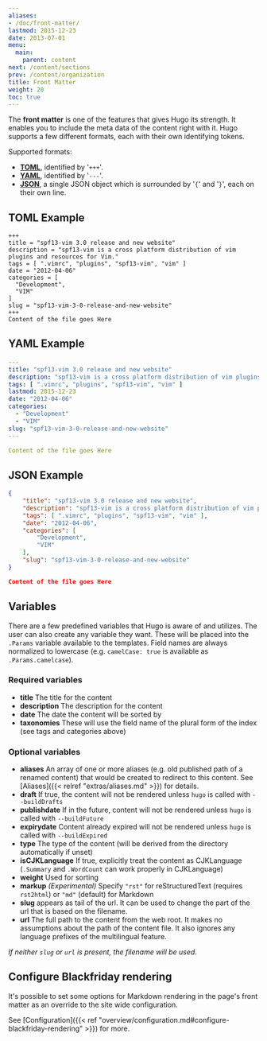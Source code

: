 ```yaml
---
aliases:
- /doc/front-matter/
lastmod: 2015-12-23
date: 2013-07-01
menu:
  main:
    parent: content
next: /content/sections
prev: /content/organization
title: Front Matter
weight: 20
toc: true
---
```


The **front matter** is one of the features that gives Hugo its strength. It enables
you to include the meta data of the content right with it. Hugo supports a few
different formats, each with their own identifying tokens.

Supported formats:

  * **[TOML][]**, identified by '`+++`'.
  * **[YAML][]**, identified by '`---`'.
  * **[JSON][]**, a single JSON object which is surrounded by '`{`' and '`}`', each on their own line.

[TOML]: https://github.com/toml-lang/toml "Tom's Obvious, Minimal Language"
[YAML]: http://www.yaml.org/ "YAML Ain't Markup Language"
[JSON]: http://www.json.org/ "JavaScript Object Notation"

## TOML Example

<pre><code class="language-toml">+++
title = "spf13-vim 3.0 release and new website"
description = "spf13-vim is a cross platform distribution of vim plugins and resources for Vim."
tags = [ ".vimrc", "plugins", "spf13-vim", "vim" ]
date = "2012-04-06"
categories = [
  "Development",
  "VIM"
]
slug = "spf13-vim-3-0-release-and-new-website"
+++
</code><code class="language-markdown">Content of the file goes Here
</code></pre>

## YAML Example

```yaml
---
title: "spf13-vim 3.0 release and new website"
description: "spf13-vim is a cross platform distribution of vim plugins and resources for Vim."
tags: [ ".vimrc", "plugins", "spf13-vim", "vim" ]
lastmod: 2015-12-23
date: "2012-04-06"
categories:
  - "Development"
  - "VIM"
slug: "spf13-vim-3-0-release-and-new-website"
---

Content of the file goes Here
```

## JSON Example

```json
{
    "title": "spf13-vim 3.0 release and new website",
    "description": "spf13-vim is a cross platform distribution of vim plugins and resources for Vim.",
    "tags": [ ".vimrc", "plugins", "spf13-vim", "vim" ],
    "date": "2012-04-06",
    "categories": [
        "Development",
        "VIM"
    ],
    "slug": "spf13-vim-3-0-release-and-new-website"
}

Content of the file goes Here
```

## Variables

There are a few predefined variables that Hugo is aware of and utilizes. The user can also create
any variable they want. These will be placed into the `.Params` variable available to the templates.
Field names are always normalized to lowercase (e.g. `camelCase: true` is available as `.Params.camelcase`).

### Required variables

* **title** The title for the content
* **description** The description for the content
* **date** The date the content will be sorted by
* **taxonomies** These will use the field name of the plural form of the index (see tags and categories above)

### Optional variables

* **aliases** An array of one or more aliases
              (e.g. old published path of a renamed content)
              that would be created to redirect to this content.
              See [Aliases]({{< relref "extras/aliases.md" >}}) for details.
* **draft** If true, the content will not be rendered unless `hugo` is called with `--buildDrafts`
* **publishdate** If in the future, content will not be rendered unless `hugo` is called with `--buildFuture`
* **expirydate** Content already expired will not be rendered unless `hugo` is called with `--buildExpired`
* **type** The type of the content (will be derived from the directory automatically if unset)
* **isCJKLanguage** If true, explicitly treat the content as CJKLanguage (`.Summary` and `.WordCount` can work properly in CJKLanguage)
* **weight** Used for sorting
* **markup** *(Experimental)* Specify `"rst"` for reStructuredText (requires
            `rst2html`) or `"md"` (default) for Markdown
* **slug** appears as tail of the url. It can be used to change the part of the url that is based on the filename.
* **url** The full path to the content from the web root. It makes no assumptions about the path of the content file. It also ignores any language prefixes of the multilingual feature.

*If neither `slug` or `url` is present, the filename will be used.*

## Configure Blackfriday rendering

It's possible to set some options for Markdown rendering in the page's front matter as an override to the site wide configuration.

See [Configuration]({{< ref "overview/configuration.md#configure-blackfriday-rendering" >}}) for more.

